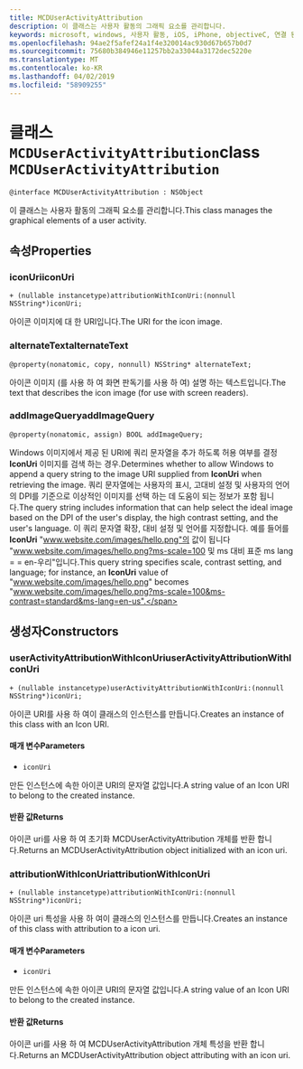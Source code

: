 ```yaml
---
title: MCDUserActivityAttribution
description: 이 클래스는 사용자 활동의 그래픽 요소를 관리합니다.
keywords: microsoft, windows, 사용자 활동, iOS, iPhone, objectiveC, 연결 된 장치, 프로젝트 로마
ms.openlocfilehash: 94ae2f5afef24a1f4e320014ac930d67b657b0d7
ms.sourcegitcommit: 75680b384946e11257bb2a33044a3172dec5220e
ms.translationtype: MT
ms.contentlocale: ko-KR
ms.lasthandoff: 04/02/2019
ms.locfileid: "58909255"
---
```

# <a name="class-mcduseractivityattribution"></a><span data-ttu-id="96afc-104">클래스 `MCDUserActivityAttribution`</span><span class="sxs-lookup"><span data-stu-id="96afc-104">class `MCDUserActivityAttribution`</span></span>

```
@interface MCDUserActivityAttribution : NSObject
```

<span data-ttu-id="96afc-105">이 클래스는 사용자 활동의 그래픽 요소를 관리합니다.</span><span class="sxs-lookup"><span data-stu-id="96afc-105">This class manages the graphical elements of a user activity.</span></span>

## <a name="properties"></a><span data-ttu-id="96afc-106">속성</span><span class="sxs-lookup"><span data-stu-id="96afc-106">Properties</span></span>

### <a name="iconuri"></a><span data-ttu-id="96afc-107">iconUri</span><span class="sxs-lookup"><span data-stu-id="96afc-107">iconUri</span></span>
`+ (nullable instancetype)attributionWithIconUri:(nonnull NSString*)iconUri;`

<span data-ttu-id="96afc-108">아이콘 이미지에 대 한 URI입니다.</span><span class="sxs-lookup"><span data-stu-id="96afc-108">The URI for the icon image.</span></span>

### <a name="alternatetext"></a><span data-ttu-id="96afc-109">alternateText</span><span class="sxs-lookup"><span data-stu-id="96afc-109">alternateText</span></span>
`@property(nonatomic, copy, nonnull) NSString* alternateText;`

<span data-ttu-id="96afc-110">아이콘 이미지 (를 사용 하 여 화면 판독기를 사용 하 여) 설명 하는 텍스트입니다.</span><span class="sxs-lookup"><span data-stu-id="96afc-110">The text that describes the icon image (for use with screen readers).</span></span>

### <a name="addimagequery"></a><span data-ttu-id="96afc-111">addImageQuery</span><span class="sxs-lookup"><span data-stu-id="96afc-111">addImageQuery</span></span>
`@property(nonatomic, assign) BOOL addImageQuery;`

<span data-ttu-id="96afc-112">Windows 이미지에서 제공 된 URI에 쿼리 문자열을 추가 하도록 허용 여부를 결정 **IconUri** 이미지를 검색 하는 경우.</span><span class="sxs-lookup"><span data-stu-id="96afc-112">Determines whether to allow Windows to append a query string to the image URI supplied from **IconUri** when retrieving the image.</span></span> <span data-ttu-id="96afc-113">쿼리 문자열에는 사용자의 표시, 고대비 설정 및 사용자의 언어의 DPI를 기준으로 이상적인 이미지를 선택 하는 데 도움이 되는 정보가 포함 됩니다.</span><span class="sxs-lookup"><span data-stu-id="96afc-113">The query string includes information that can help select the ideal image based on the DPI of the user's display, the high contrast setting, and the user's language.</span></span> <span data-ttu-id="96afc-114">이 쿼리 문자열 확장, 대비 설정 및 언어를 지정합니다. 예를 들어를 **IconUri** "www.website.com/images/hello.png"의 값이 됩니다 "www.website.com/images/hello.png?ms-scale=100 및 ms 대비 표준 ms lang = = en-우리"입니다.</span><span class="sxs-lookup"><span data-stu-id="96afc-114">This query string specifies scale, contrast setting, and language; for instance, an **IconUri** value of "www.website.com/images/hello.png" becomes "www.website.com/images/hello.png?ms-scale=100&ms-contrast=standard&ms-lang=en-us".</span></span>

## <a name="constructors"></a><span data-ttu-id="96afc-115">생성자</span><span class="sxs-lookup"><span data-stu-id="96afc-115">Constructors</span></span>

### <a name="useractivityattributionwithiconuri"></a><span data-ttu-id="96afc-116">userActivityAttributionWithIconUri</span><span class="sxs-lookup"><span data-stu-id="96afc-116">userActivityAttributionWithIconUri</span></span>
`+ (nullable instancetype)userActivityAttributionWithIconUri:(nonnull NSString*)iconUri;`

<span data-ttu-id="96afc-117">아이콘 URI를 사용 하 여이 클래스의 인스턴스를 만듭니다.</span><span class="sxs-lookup"><span data-stu-id="96afc-117">Creates an instance of this class with an Icon URI.</span></span>

#### <a name="parameters"></a><span data-ttu-id="96afc-118">매개 변수</span><span class="sxs-lookup"><span data-stu-id="96afc-118">Parameters</span></span>
* `iconUri` 

<span data-ttu-id="96afc-119">만든 인스턴스에 속한 아이콘 URI의 문자열 값입니다.</span><span class="sxs-lookup"><span data-stu-id="96afc-119">A string value of an Icon URI to belong to the created instance.</span></span>

#### <a name="returns"></a><span data-ttu-id="96afc-120">반환 값</span><span class="sxs-lookup"><span data-stu-id="96afc-120">Returns</span></span>
<span data-ttu-id="96afc-121">아이콘 uri를 사용 하 여 초기화 MCDUserActivityAttribution 개체를 반환 합니다.</span><span class="sxs-lookup"><span data-stu-id="96afc-121">Returns an MCDUserActivityAttribution object initialized with an icon uri.</span></span>

### <a name="attributionwithiconuri"></a><span data-ttu-id="96afc-122">attributionWithIconUri</span><span class="sxs-lookup"><span data-stu-id="96afc-122">attributionWithIconUri</span></span>
`+ (nullable instancetype)attributionWithIconUri:(nonnull NSString*)iconUri;`

<span data-ttu-id="96afc-123">아이콘 uri 특성을 사용 하 여이 클래스의 인스턴스를 만듭니다.</span><span class="sxs-lookup"><span data-stu-id="96afc-123">Creates an instance of this class with attribution to a icon uri.</span></span>

#### <a name="parameters"></a><span data-ttu-id="96afc-124">매개 변수</span><span class="sxs-lookup"><span data-stu-id="96afc-124">Parameters</span></span>
* `iconUri` 

<span data-ttu-id="96afc-125">만든 인스턴스에 속한 아이콘 URI의 문자열 값입니다.</span><span class="sxs-lookup"><span data-stu-id="96afc-125">A string value of an Icon URI to belong to the created instance.</span></span>

#### <a name="returns"></a><span data-ttu-id="96afc-126">반환 값</span><span class="sxs-lookup"><span data-stu-id="96afc-126">Returns</span></span>
<span data-ttu-id="96afc-127">아이콘 uri를 사용 하 여 MCDUserActivityAttribution 개체 특성을 반환 합니다.</span><span class="sxs-lookup"><span data-stu-id="96afc-127">Returns an MCDUserActivityAttribution object attributing with an icon uri.</span></span>